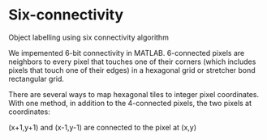 # Six-connectivity
Object labelling using six connectivity algorithm

We impemented 6-bit connectivity in MATLAB. 6-connected pixels are neighbors to every pixel that touches one of their corners (which includes pixels that touch one of their edges) in a hexagonal grid or stretcher bond rectangular grid.

There are several ways to map hexagonal tiles to integer pixel coordinates. With one method, in addition to the 4-connected pixels, the two pixels at coordinates:

(x+1,y+1) and (x-1,y-1) are connected to the pixel at (x,y)
